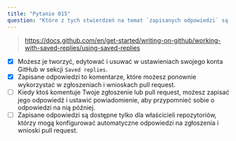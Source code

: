 ```yaml
---
title: "Pytanie 015"
question: "Które z tych stwierdzeń na temat `zapisanych odpowiedzi` są prawdziwe? (Wybierz dwa.)"
---
```


> https://docs.github.com/en/get-started/writing-on-github/working-with-saved-replies/using-saved-replies
- [x] Możesz je tworzyć, edytować i usuwać w ustawieniach swojego konta GitHub w sekcji `Saved replies`.
- [x] Zapisane odpowiedzi to komentarze, które możesz ponownie wykorzystać w zgłoszeniach i wnioskach pull request.
- [ ] Kiedy ktoś komentuje Twoje zgłoszenie lub pull request, możesz zapisać jego odpowiedź i ustawić powiadomienie, aby przypomnieć sobie o odpowiedzi na nią później.
- [ ] Zapisane odpowiedzi są dostępne tylko dla właścicieli repozytoriów, którzy mogą konfigurować automatyczne odpowiedzi na zgłoszenia i wnioski pull request.
